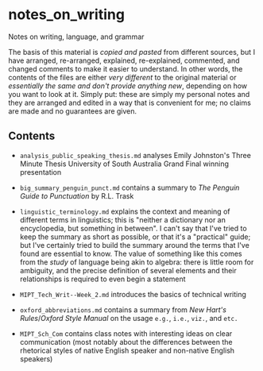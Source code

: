 # notes_on_writing
Notes on writing, language, and grammar

The basis of this material is *copied and pasted* from different sources, but I have arranged,
re-arranged, explained, re-explained, commented, and changed comments to make it easier to
understand. In other words, the contents of the files are either *very different* to the original
material or *essentially the same and don't provide anything new*, depending on how you want to
look at it. Simply put: these are simply my personal notes and they are arranged and edited in a
way that is convenient for me; no claims are made and no guarantees are given.

## Contents

* `analysis_public_speaking_thesis.md` analyses Emily Johnston's Three Minute Thesis University of
  South Australia Grand Final winning presentation

* `big_summary_penguin_punct.md` contains a summary to *The Penguin Guide to Punctuation* by R.L.
  Trask
  
* `linguistic_terminology.md` explains the context and meaning of different terms in linguistics;
  this is "neither a dictionary nor an encyclopedia, but something in between". I can't say that
  I've tried to keep the summary as short as possible, or that it's a "practical" guide; but I've
  certainly tried to build the summary around the terms that I've found are essential to know. The
  value of something like this comes from the *study* of language being akin to algebra: there is
  little room for ambiguity, and the precise definition of several elements and their relationships
  is required to even begin a statement   
  
* `MIPT_Tech_Writ--Week_2.md` introduces the basics of technical writing

* `oxford_abbreviations.md` contains a summary from *New Hart's Rules*/*Oxford Style Manual* on the
  usage `e.g.`, `i.e.`, `viz.`, and `etc.`

* `MIPT_Sch_Com` contains class notes with interesting ideas on clear communication (most notably
  about the differences between the rhetorical styles of native English speaker and non-native
  English speakers)
  